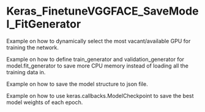 # Keras_FinetuneVGGFACE_SaveModel_FitGenerator

Example on how to dynamically select the most vacant/available GPU for training the network.

Example on how to define train_generator and validation_generator for model.fit_generator to save more CPU memory instead of loading all the training data in.

Example on how to save the model structure to json file.

Example on how to use keras.callbacks.ModelCheckpoint to save the best model weights of each epoch.
